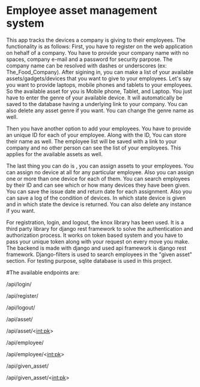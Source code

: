 # Employee asset management system
This app tracks the devices a company is giving to their employees. The functionality is as follows: First, you have to register on the web application on hehalf of a company. You have to provide your company name with no spaces, company e-mail and a password for security parpose. The company name can be resolved with dashes or underscores (ex: The_Food_Company). After sigining in, you can make a list of your available assets/gadgets/devices that you want to give to your employees. Let's say you want to provide laptops, mobile phones and tablets to your employees. So the available asset for you is Mobile phone, Tablet, and Laptop. You just have to enter the genre of your available device. It will automatically be saved to the database having a underlying link to your company. You can also delete any asset genre if you want. You can change the genre name as well.

Then you have another option to add your employees. You have to provide an unique ID for each of your employee. Along with the ID, You can store their name as well. The employee list will be saved with a link to your company and no other person can see the list of your employees. This applies for the available assets as well.

The last thing you can do is , you can assign assets to your employees. You can assign no device at all for any particular employee. Also you can assign one or more than one device for each of them. You can search employees by their ID and can see which or how many devices they have been given. You can save the issue date and return date for each  assignment. Also you can save a log of the condition of devices. In which state device is given and in which state the device is returned. You can also delete any instance if you want.

For registration, login, and logout, the knox library has been used. It is a third party library for django rest framework to solve the authentication and authorization process. It works on token based system and you have to pass your unique token along with your request on every move you make. The backend is made with django and used api framework is django rest framework. Django-filters is used to search employees in the "given asset" section. For testing purpose, sqlite database is used in this project.

#The available endpoints are:

/api/login/

/api/register/

/api/logout/

/api/asset/

/api/asset/<<int:pk>>

/api/employee/

/api/employee/<<int:pk>>

/api/given_asset/

/api/given_asset/<<int:pk>>
